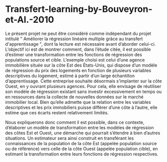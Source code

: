 # Transfert-learning-by-Bouveyron-et-Al.-2010

Le présent projet ne peut être considéré comme indépendant du projet intitulé " Améliorer la régression linéaire multiple grâce au transfert d'apprentissage ", dont la lecture est nécessaire avant d’aborder celui-ci.
L’objectif ici est de montrer comment, dans l’étude citée, il est possible d’estimer une transformation entre les fonctions de régression des populations source et cible.
L’exemple choisi est celui d’une agence immobilière située sur la côte Est des États-Unis, qui dispose d’un modèle de régression du prix des logements en fonction de plusieurs variables descriptives du logement, estimé à partir d’un large échantillon d’apprentissage.
Cette entreprise souhaite désormais s’implanter sur la côte Ouest, en y ouvrant plusieurs agences. Pour cela, elle envisage de réutiliser son modèle de régression existant sans investir excessivement en temps ou en ressources dans la collecte de nouvelles données sur le marché immobilier local.
Bien qu’elle admette que la relation entre les variables descriptives et les prix immobiliers puisse différer d’une côte à l’autre, elle estime que ces écarts restent relativement limités.

Nous expliquerons donc comment il est possible, dans ce contexte, d’élaborer un modèle de transformation entre les modèles de régression des côtes Est et Ouest, une démarche qui pourrait s’étendre à bien d’autres situations.
Un estimateur sera ainsi construit en transférant les connaissances de la population de la côte Est (appelée population source ou de référence) vers celle de la côte Ouest (appelée population cible), en estimant la transformation entre leurs fonctions de régression respectives.
